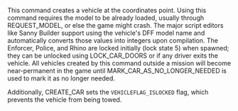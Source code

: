This command creates a vehicle at the coordinates point. 
Using this command requires the model to be already loaded, usually through REQUEST_MODEL, or else the game might crash. 
The major script editors like Sanny Builder support using the vehicle's DFF model name and automatically converts those values into integers upon compilation. 
The Enforcer, Police, and Rhino are locked initially (lock state 5) when spawned; they can be unlocked using LOCK_CAR_DOORS or if any driver exits the vehicle. 
All vehicles created by this command outside a mission will become near-permanent in the game until MARK_CAR_AS_NO_LONGER_NEEDED is used to mark it as no longer needed.

Additionally, CREATE_CAR sets the `VEHICLEFLAG_ISLOCKED` flag, which prevents the vehicle from being towed.

